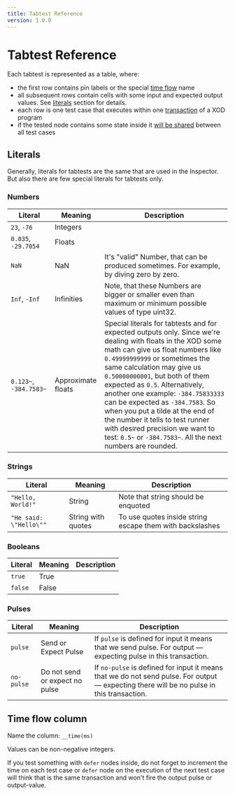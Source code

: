 ```yaml
---
title: Tabtest Reference
version: 1.0.0
---
```


# Tabtest Reference

Each tabtest is represented as a table, where:

- the first row contains pin labels or the special [time flow](#time-flow-column) name
- all subsequent rows contain cells with some input and expected output values. See [literals](#literals) section for details.
- each row is one test case that executes within one [transaction](/docs/guide/execution-model/) of a XOD program
- if the tested node contains some state inside it [will be shared](/docs/guide/testing-patches/#state-keeping) between all test cases


## Literals

Generally, literals for tabtests are the same that are used in the Inspector. But also there are few special literals for tabtests only.

### Numbers

<table class="ui table compact">
  <thead>
    <tr>
      <th>Literal</th>
      <th>Meaning</th>
      <th>Description</th>
    </tr>
  </thead>
  <tbody class="top aligned">
    <tr>
      <td><code>23</code>, <code>-76</code></td>
      <td>Integers</td>
      <td></td>
    </tr>
    <tr>
      <td><code>0.035</code>, <code>-29.7054</code></td>
      <td>Floats</td>
      <td></td>
    </tr>
    <tr>
      <td><code>NaN</code></td>
      <td>NaN</td>
      <td>It's "valid" Number, that can be produced sometimes. For example, by diving zero by zero.</td>
    </tr>
    <tr>
      <td><code>Inf</code>, <code>-Inf</code></td>
      <td>Infinities</td>
      <td>Note, that these Numbers are bigger or smaller even than maximum or minimum possible values of type uint32.</td>
    </tr>
    <tr>
      <td><code>0.123~</code>, <code>-384.7583~</code></td>
      <td>Approximate floats</td>
      <td>Special literals for tabtests and for expected outputs only. Since we're dealing with floats in the XOD some math can give us float numbers like <code>0.49999999999</code> or sometimes the same calculation may give us <code>0.50000000001</code>, but both of them expected as <code>0.5</code>. Alternatively, another one example: <code>-384.75833333</code> can be expected as <code>-384.7583</code>. So when you put a tilde at the end of the number it tells to test runner with desired precision we want to test: <code>0.5~</code> or <code>-384.7583~</code>. All the next numbers are rounded.</td>
    </tr>
  </tbody>
</table>

### Strings

<table class="ui table compact">
  <thead>
    <tr>
      <th>Literal</th>
      <th>Meaning</th>
      <th>Description</th>
    </tr>
  </thead>
  <tbody class="top aligned">
    <tr>
      <td><code>"Hello, World!"</code></td>
      <td>String</td>
      <td>Note that string should be enquoted</td>
    </tr>
    <tr>
      <td><code>"He said: \"Hello\""</code></td>
      <td>String with quotes</td>
      <td>To use quotes inside string escape them with backslashes</td>
    </tr>
  </tbody>
</table>

### Booleans

<table class="ui table compact">
  <thead>
    <tr>
      <th>Literal</th>
      <th>Meaning</th>
      <th>Description</th>
    </tr>
  </thead>
  <tbody class="top aligned">
    <tr>
      <td><code>true</code></td>
      <td>True</td>
      <td></td>
    </tr>
    <tr>
      <td><code>false</code></td>
      <td>False</td>
      <td></td>
    </tr>
  </tbody>
</table>

### Pulses

<table class="ui table compact">
  <thead>
    <tr>
      <th>Literal</th>
      <th>Meaning</th>
      <th>Description</th>
    </tr>
  </thead>
  <tbody class="top aligned">
    <tr>
      <td><code>pulse</code></td>
      <td>Send or Expect Pulse</td>
      <td>If <code>pulse</code> is defined for input it means that we send pulse. For output — expecting pulse in this transaction.</td>
    </tr>
    <tr>
      <td><code>no-pulse</code></td>
      <td>Do not send or expect no pulse</td>
      <td>If <code>no-pulse</code> is defined for input it means that we do not send pulse. For output — expecting there will be no pulse in this transaction.</td>
    </tr>
  </tbody>
</table>


## Time flow column

Name the column: `__time(ms)`

Values can be non-negative integers.

If you test something with `defer` nodes inside, do not forget to increment the time on each test case or `defer` node on the execution of the next test case will think that is the same transaction and won't fire the output pulse or output-value.
